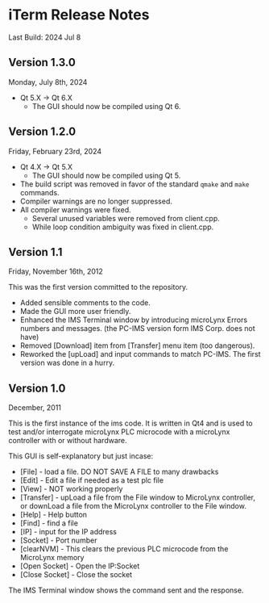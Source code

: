 # iTerm Release Notes
Last Build: 2024 Jul 8

## Version 1.3.0
Monday, July 8th, 2024

- Qt 5.X -> Qt 6.X
    - The GUI should now be compiled using Qt 6.

## Version 1.2.0
Friday, February 23rd, 2024

- Qt 4.X -> Qt 5.X
    - The GUI should now be compiled using Qt 5.
- The build script was removed in favor of the standard `qmake` and `make` commands.
- Compiler warnings are no longer suppressed.
- All compiler warnings were fixed.
    - Several unused variables were removed from client.cpp.
    - While loop condition ambiguity was fixed in client.cpp.

## Version 1.1
Friday, November 16th, 2012

This was the first version committed to the repository.

- Added sensible comments to the code.
- Made the GUI more user friendly.
- Enhanced the IMS Terminal window by introducing microLynx Errors numbers and messages. (the PC-IMS version form IMS Corp. does not have)
- Removed [Download] item from [Transfer] menu item (too dangerous).
- Reworked the [upLoad] and input commands to match PC-IMS. The first version was done in a hurry.

## Version 1.0
December, 2011

This is the first instance of the ims code. It is written in Qt4 and is used to test and/or interrogate microLynx PLC microcode with a microLynx controller with or without hardware.

This GUI is self-explanatory but just incase:

- [File] - load a file. DO NOT SAVE A FILE to many drawbacks
- [Edit] - Edit a file if needed as a test plc file
- [View] - NOT working properly
- [Transfer] - upLoad a file from the File window to MicroLynx controller, or downLoad a file from the MicroLynx controller to the File window.
- [Help] - Help button
- [Find]         - find a file
- [IP]            - input for the IP address
- [Socket]       - Port number
- [clearNVM]     - This clears the previous PLC microcode from the MicroLynx memory
- [Open Socket]  - Open the IP:Socket
- [Close Socket] - Close the socket

The IMS Terminal window shows the command sent and the response.